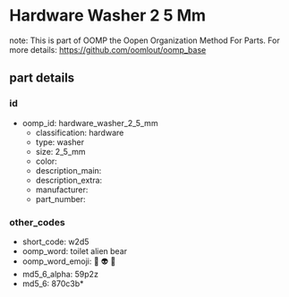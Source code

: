 # Hardware Washer 2 5 Mm  

note: This is part of OOMP the Oopen Organization Method For Parts. For more details: https://github.com/oomlout/oomp_base

##  part details





### id
* oomp_id: hardware_washer_2_5_mm
  * classification: hardware
  * type: washer
  * size: 2_5_mm
  * color: 
  * description_main: 
  * description_extra: 
  * manufacturer: 
  * part_number: 

### other_codes
* short_code: w2d5
* oomp_word: toilet alien bear
* oomp_word_emoji: :toilet: :alien: :bear:
* md5_6_alpha: 59p2z
* md5_6: 870c3b* 